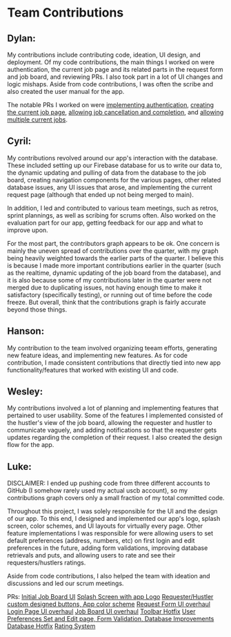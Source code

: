 # Team Contributions

## Dylan:

My contributions include contributing code, ideation, UI design, and deployment. Of my code contributions, the main things I worked on were authentication, the current job page and its related parts in the request form and job board, and reviewing PRs. I also took part in a lot of UI changes and logic mishaps. Aside from code contributions, I was often the scribe and also created the user manual for the app.

The notable PRs I worked on were [implementing authentication](https://github.com/ucsb-cs184-f23/pj-android-02/pull/14), [creating the current job page](https://github.com/ucsb-cs184-f23/pj-android-02/pull/43), [allowing job cancellation and completion](https://github.com/ucsb-cs184-f23/pj-android-02/pull/55), and [allowing multiple current jobs](https://github.com/ucsb-cs184-f23/pj-android-02/pull/114).

## Cyril:

My contributions revolved around our app's interaction with the database. These included setting up our Firebase database for us to write our data to, the 
dynamic updating and pulling of data from the database to the job board, creating navigation components for the various pages, other related database issues, 
any UI issues that arose, and implementing the current request page (although that ended up not being merged to main).

In addition, I led and contributed to various team meetings, such as retros, sprint plannings, as well as scribing for scrums often. Also worked on the evaluation
part for our app, getting feedback for our app and what to improve upon. 

For the most part, the contributors graph appears to be ok. One concern is mainly the uneven spread of contributions over the quarter, 
with my graph being heavily weighted towards the earlier parts of the quarter. I believe this is because I made more important contributions 
earlier in the quarter (such as the realtime, dynamic updating of the job board from the database), and it is also because some of my contributions 
later in the quarter were not merged due to duplicating issues, not having enough time to make it satisfactory (specifically testing), or running out 
of time before the code freeze. But overall, think that the contributions graph is fairly accurate beyond those things.

## Hanson:

My contribution to the team involved organizing teeam efforts, generating new feature ideas, and implementing new features. 
As for code contribution, I made consistent contributions that directly tied into new app functionality/features that worked with existing UI and code.

## Wesley:

My contributions involved a lot of planning and implementing features that pertained to user usability. Some of the features I implemented consisted of the 
hustler's view of the job board, allowing the requester and hustler to communicate vaguely, and adding notifications so that the requester gets 
updates regarding the completion of their request. I also created the design flow for the app.

## Luke:
DISCLAIMER: I ended up pushing code from three different accounts to GitHub (I somehow rarely used my actual uscb account), 
so my contributions graph covers only a small fraction of my total committed code.

Throughout this project, I was solely responsible for the UI and the design of our app. 
To this end, I designed and implemented our app's logo, splash screen, color schemes, and UI layouts for virtually every page. 
Other feature implementations I was responsible for were allowing users to set default preferences (address, numbers, etc) on first login and edit 
preferences in the future, adding form validations, improving database retrievals and puts, and allowing users to rate and see their requesters/hustlers ratings.

Aside from code contributions, I also helped the team with ideation and discussions and led our scrum meetings.

PRs: 
[Initial Job Board UI](https://github.com/ucsb-cs184-f23/pj-android-02/pull/17)
[Splash Screen with app Logo](https://github.com/ucsb-cs184-f23/pj-android-02/pull/47)
[Requester/Hustler custom designed buttons, App color scheme](https://github.com/ucsb-cs184-f23/pj-android-02/pull/57)
[Request Form UI overhaul](https://github.com/ucsb-cs184-f23/pj-android-02/pull/62)
[Login Page UI overhaul](https://github.com/ucsb-cs184-f23/pj-android-02/pull/64)
[Job Board UI overhaul](https://github.com/ucsb-cs184-f23/pj-android-02/pull/72)
[Toolbar Hotfix](https://github.com/ucsb-cs184-f23/pj-android-02/pull/73)
[User Preferences Set and Edit page, Form Validation, Database Improvements](https://github.com/ucsb-cs184-f23/pj-android-02/pull/91)
[Database Hotfix](https://github.com/ucsb-cs184-f23/pj-android-02/pull/101)
[Rating System](https://github.com/ucsb-cs184-f23/pj-android-02/pull/117)
